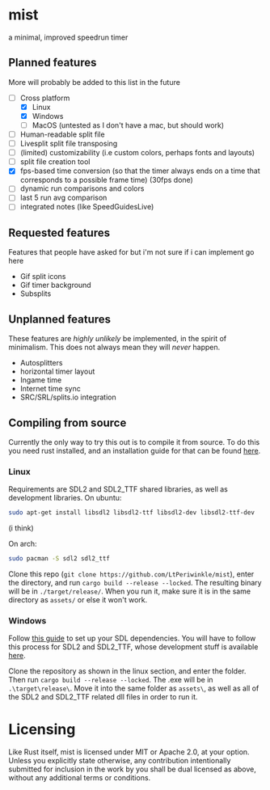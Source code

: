 # mist
a minimal, improved speedrun timer

## Planned features
More will probably be added to this list in the future
- [ ] Cross platform
	* [X] Linux
	* [X] Windows
	* [ ] MacOS (untested as I don't have a mac, but should work)
- [ ] Human-readable split file
- [ ] Livesplit split file transposing
- [ ] (limited) customizability (i.e custom colors, perhaps fonts and layouts)
- [ ] split file creation tool
- [X] fps-based time conversion (so that the timer always ends on a time that corresponds to a possible frame time) (30fps done)
- [ ] dynamic run comparisons and colors
- [ ] last 5 run avg comparison
- [ ] integrated notes (like SpeedGuidesLive)

## Requested features
Features that people have asked for but i'm not sure if i can implement go here
* Gif split icons
* Gif timer background
* Subsplits

## Unplanned features
These features are *highly unlikely* be implemented, in the spirit of minimalism. This does not always mean they will *never* happen.
* Autosplitters
* horizontal timer layout
* Ingame time
* Internet time sync
* SRC/SRL/splits.io integration

## Compiling from source
Currently the only way to try this out is to compile it from source. To do this you need rust installed, and an installation guide
for that can be found [here](https://www.rust-lang.org/tools/install).
### Linux
Requirements are SDL2 and SDL2_TTF shared libraries, as well as development libraries. On ubuntu:
```bash
sudo apt-get install libsdl2 libsdl2-ttf libsdl2-dev libsdl2-ttf-dev
```

(i think)

On arch:
```bash
sudo pacman -S sdl2 sdl2_ttf
```

Clone this repo (`git clone https://github.com/LtPeriwinkle/mist`), enter the directory, and run `cargo build --release --locked`. The resulting binary will be in
`./target/release/`. When you run it, make sure it is in the same directory as `assets/` or else it won't work.

### Windows
Follow [this guide](https://github.com/Rust-SDL2/rust-sdl2#windows-msvc) to set up your SDL dependencies. You will have to follow this process for SDL2 and SDL2\_TTF,
whose development stuff is available [here](http://libsdl.org/projects/SDL_ttf/).

Clone the repository as shown in the linux section, and enter the folder. Then run `cargo build --release --locked`. The .exe will be in `.\target\release\`. Move it into
the same folder as `assets\`, as well as all of the SDL2 and SDL2\_TTF related dll files in order to run it.

# Licensing
Like Rust itself, mist is licensed under MIT or Apache 2.0, at your option.
Unless you explicitly state otherwise, any contribution intentionally submitted
for inclusion in the work by you shall be dual licensed as above, without any
additional terms or conditions.
